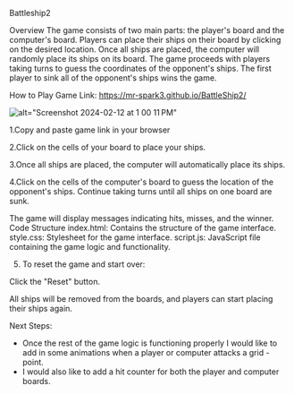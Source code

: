 
Battleship2


Overview
The game consists of two main parts: the player's board and the computer's board. Players can place their ships on their board by clicking on the desired location. Once all ships are placed, 
the computer will randomly place its ships on its board. The game proceeds with players taking turns to guess the coordinates of the opponent's ships. 
The first player to sink all of the opponent's ships wins the game.

How to Play
Game Link:
https://mr-spark3.github.io/BattleShip2/

![alt="Screenshot 2024-02-12 at 1 00 11 PM"]("https://github.com/Mr-Spark3/BattleShip2/assets/152821427/bc5e0af6-a696-44d7-8cb4-e1dce887c237")


1.Copy and paste game link in your browser

2.Click on the cells of your board to place your ships.

3.Once all ships are placed, the computer will automatically place its ships.

4.Click on the cells of the computer's board to guess the location of the opponent's ships.
Continue taking turns until all ships on one board are sunk.

The game will display messages indicating hits, misses, and the winner.
Code Structure
index.html: Contains the structure of the game interface.
style.css: Stylesheet for the game interface.
script.js: JavaScript file containing the game logic and functionality.

5. To reset the game and start over:

Click the "Reset" button.

All ships will be removed from the boards, and players can start placing their ships again.


Next Steps: 

- Once the rest of the game logic is functioning properly I would like to add in some animations when a player or computer attacks a grid - point.
- I would also like to add a hit counter for both the player and computer boards.


